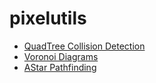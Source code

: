 # pixelutils

* [QuadTree Collision Detection](https://gamedevelopment.tutsplus.com/tutorials/quick-tip-use-quadtrees-to-detect-likely-collisions-in-2d-space--gamedev-374)
* [Voronoi Diagrams](https://github.com/pzsz/voronoi)
* [AStar Pathfinding](https://github.com/fzipp/astar)

